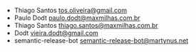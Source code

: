 * Thiago Santos <tos.oliveira@gmail.com>
* Paulo Dodt <paulo.dodt@maxmilhas.com.br>
* Thiago Santos <thiago.santos@maxmilhas.com.br>
* Dodt <vieira.dodt@gmail.com>
* semantic-release-bot <semantic-release-bot@martynus.net>
